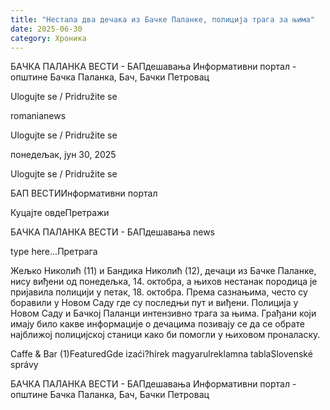 ```yaml
---
title: "Нестала два дечака из Бачке Паланке, полиција трага за њима"
date: 2025-06-30
category: Хроника
---
```


БАЧКА ПАЛАНКА ВЕСТИ - БАПдешавања Информативни портал - општине Бачка Паланка, Бач, Бачки Петровац

Ulogujte se / Pridružite se

romanianews

Ulogujte se / Pridružite se

понедељак, јун 30, 2025

Ulogujte se / Pridružite se

БАП ВЕСТИИнформативни портал

Куцајте овдеПретражи

БАЧКА ПАЛАНКА ВЕСТИ - БАПдешавања news

type here...Претрага

Жељко Николић (11) и Бандика Николић (12), дечаци из Бачке Паланке, нису виђени од понедељка, 14. октобра, а њихов нестанак породица је пријавила полицији у петак, 18. октобра. Према сазнањима, често су боравили у Новом Саду где су последњи пут и виђени.
Полиција у Новом Саду и Бачкој Паланци интензивно трага за њима. Грађани који имају било какве информације о дечацима позивају се да се обрате најближој полицијској станици како би помогли у њиховом проналаску.

Caffe & Bar (1)FeaturedGde izaći?hírek magyarulreklamna tablaSlovenské správy

БАЧКА ПАЛАНКА ВЕСТИ - БАПдешавања Информативни портал - општине Бачка Паланка, Бач, Бачки Петровац
